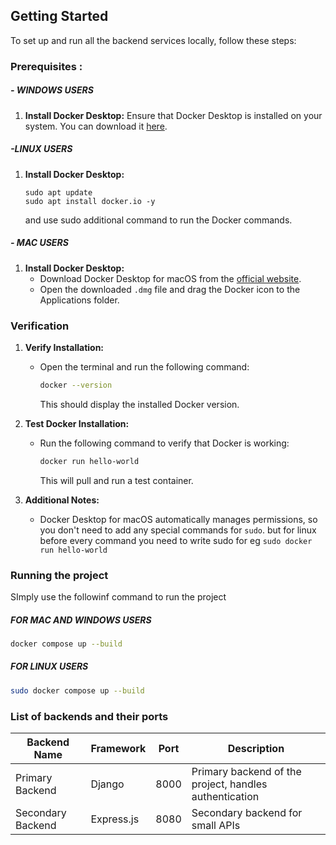 
## Getting Started

To set up and run all the backend services locally, follow these steps:

### Prerequisites : 

##### - WINDOWS USERS

1. **Install Docker Desktop:**
   Ensure that Docker Desktop is installed on your system. You can download it [here](https://www.docker.com/products/docker-desktop/).


##### -LINUX USERS
1. **Install Docker Desktop:**
   ```CMD 
   sudo apt update
   sudo apt install docker.io -y
   ```
   and use sudo additional command to run the Docker commands.

##### - MAC USERS

1. **Install Docker Desktop:**
   - Download Docker Desktop for macOS from the [official website](https://www.docker.com/products/docker-desktop/).
   - Open the downloaded `.dmg` file and drag the Docker icon to the Applications folder.

### Verification 
1. **Verify Installation:**
   - Open the terminal and run the following command:
     ```bash
     docker --version
     ```
     This should display the installed Docker version.

2. **Test Docker Installation:**
   - Run the following command to verify that Docker is working:
     ```bash
     docker run hello-world
     ```
     This will pull and run a test container.

3. **Additional Notes:**
   - Docker Desktop for macOS automatically manages permissions, so you don't need to add any special commands for `sudo`. but for linux before every command you need to write sudo for eg `sudo docker run hello-world`


### Running the project

SImply use the followinf command to run the project

##### FOR MAC AND WINDOWS USERS
   ```bash
   docker compose up --build
   ```
##### FOR LINUX USERS 
```bash 
sudo docker compose up --build
```
### List of backends and their ports

| Backend Name       | Framework    | Port  | Description                                                      |
|--------------------|--------------|-------|------------------------------------------------------------------|
| Primary Backend    | Django       | 8000  | Primary backend of the project, handles authentication          |
| Secondary Backend  | Express.js   | 8080  | Secondary backend for small APIs                                |


